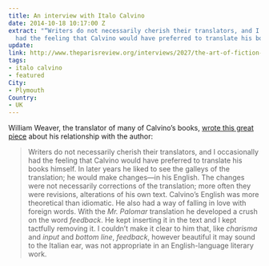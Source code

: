 ```yaml
---
title: An interview with Italo Calvino
date: 2014-10-18 10:17:00 Z
extract: "“Writers do not necessarily cherish their translators, and I occasionally
  had the feeling that Calvino would have preferred to translate his books himself...”"
update: 
link: http://www.theparisreview.org/interviews/2027/the-art-of-fiction-no-130-italo-calvino
tags:
- italo calvino
- featured
City:
- Plymouth
Country:
- UK
---
```


William Weaver, the translator of many of Calvino’s books, [wrote this great piece](http://www.theparisreview.org/interviews/2027/the-art-of-fiction-no-130-italo-calvino) about his relationship with the author:

> Writers do not necessarily cherish their translators, and I occasionally had the feeling that Calvino would have preferred to translate his books himself. In later years he liked to see the galleys of the translation; he would make changes—in his English. The changes were not necessarily corrections of the translation; more often they were revisions, alterations of his own text. Calvino’s English was more theoretical than idiomatic. He also had a way of falling in love with foreign words. With the *Mr. Palomar* translation he developed a crush on the word *feedback*. He kept inserting it in the text and I kept tactfully removing it. I couldn’t make it clear to him that, like *charisma* and *input* and *bottom line*, *feedback*, however beautiful it may sound to the Italian ear, was not appropriate in an English-language literary work.

